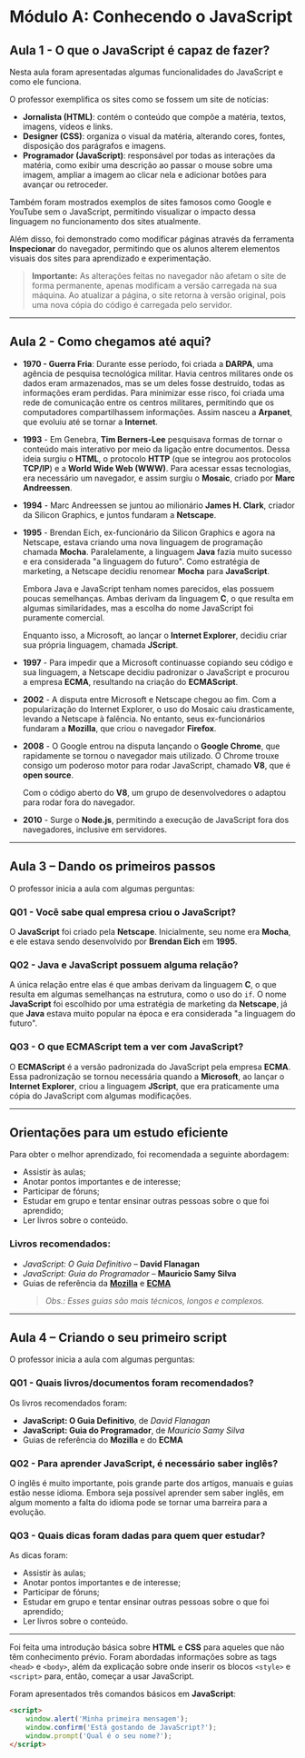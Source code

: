 # Módulo A: Conhecendo o JavaScript  

## Aula 1 - O que o JavaScript é capaz de fazer?  
Nesta aula foram apresentadas algumas funcionalidades do JavaScript e como ele funciona.  

O professor exemplifica os sites como se fossem um site de notícias:  

- **Jornalista (HTML)**: contém o conteúdo que compõe a matéria, textos, imagens, vídeos e links.  
- **Designer (CSS)**: organiza o visual da matéria, alterando cores, fontes, disposição dos parágrafos e imagens.  
- **Programador (JavaScript)**: responsável por todas as interações da matéria, como exibir uma descrição ao passar o mouse sobre uma imagem, ampliar a imagem ao clicar nela e adicionar botões para avançar ou retroceder.  

Também foram mostrados exemplos de sites famosos como Google e YouTube sem o JavaScript, permitindo visualizar o impacto dessa linguagem no funcionamento dos sites atualmente.  

Além disso, foi demonstrado como modificar páginas através da ferramenta **Inspecionar** do navegador, permitindo que os alunos alterem elementos visuais dos sites para aprendizado e experimentação.  

> **Importante:** As alterações feitas no navegador não afetam o site de forma permanente, apenas modificam a versão carregada na sua máquina. Ao atualizar a página, o site retorna à versão original, pois uma nova cópia do código é carregada pelo servidor.  

---

## Aula 2 - Como chegamos até aqui?  

- **1970 - Guerra Fria**: Durante esse período, foi criada a **DARPA**, uma agência de pesquisa tecnológica militar. Havia centros militares onde os dados eram armazenados, mas se um deles fosse destruído, todas as informações eram perdidas. Para minimizar esse risco, foi criada uma rede de comunicação entre os centros militares, permitindo que os computadores compartilhassem informações. Assim nasceu a **Arpanet**, que evoluiu até se tornar a **Internet**.  

- **1993** - Em Genebra, **Tim Berners-Lee** pesquisava formas de tornar o conteúdo mais interativo por meio da ligação entre documentos. Dessa ideia surgiu o **HTML**, o protocolo **HTTP** (que se integrou aos protocolos **TCP/IP**) e a **World Wide Web (WWW)**. Para acessar essas tecnologias, era necessário um navegador, e assim surgiu o **Mosaic**, criado por **Marc Andreessen**.  

- **1994** - Marc Andreessen se juntou ao milionário **James H. Clark**, criador da Silicon Graphics, e juntos fundaram a **Netscape**.  

- **1995** - Brendan Eich, ex-funcionário da Silicon Graphics e agora na Netscape, estava criando uma nova linguagem de programação chamada **Mocha**. Paralelamente, a linguagem **Java** fazia muito sucesso e era considerada "a linguagem do futuro". Como estratégia de marketing, a Netscape decidiu renomear **Mocha** para **JavaScript**.  

  Embora Java e JavaScript tenham nomes parecidos, elas possuem poucas semelhanças. Ambas derivam da linguagem **C**, o que resulta em algumas similaridades, mas a escolha do nome JavaScript foi puramente comercial.  

  Enquanto isso, a Microsoft, ao lançar o **Internet Explorer**, decidiu criar sua própria linguagem, chamada **JScript**.  

- **1997** - Para impedir que a Microsoft continuasse copiando seu código e sua linguagem, a Netscape decidiu padronizar o JavaScript e procurou a empresa **ECMA**, resultando na criação do **ECMAScript**.  

- **2002** - A disputa entre Microsoft e Netscape chegou ao fim. Com a popularização do Internet Explorer, o uso do Mosaic caiu drasticamente, levando a Netscape à falência. No entanto, seus ex-funcionários fundaram a **Mozilla**, que criou o navegador **Firefox**.  

- **2008** - O Google entrou na disputa lançando o **Google Chrome**, que rapidamente se tornou o navegador mais utilizado. O Chrome trouxe consigo um poderoso motor para rodar JavaScript, chamado **V8**, que é **open source**.  

  Com o código aberto do **V8**, um grupo de desenvolvedores o adaptou para rodar fora do navegador.  

- **2010** - Surge o **Node.js**, permitindo a execução de JavaScript fora dos navegadores, inclusive em servidores.  

---

## Aula 3 – Dando os primeiros passos  

O professor inicia a aula com algumas perguntas:  

### **Q01 - Você sabe qual empresa criou o JavaScript?**  
O **JavaScript** foi criado pela **Netscape**. Inicialmente, seu nome era **Mocha**, e ele estava sendo desenvolvido por **Brendan Eich** em **1995**.  

### **Q02 - Java e JavaScript possuem alguma relação?**  
A única relação entre elas é que ambas derivam da linguagem **C**, o que resulta em algumas semelhanças na estrutura, como o uso do `if`. O nome **JavaScript** foi escolhido por uma estratégia de marketing da **Netscape**, já que **Java** estava muito popular na época e era considerada "a linguagem do futuro".  

### **Q03 - O que ECMAScript tem a ver com JavaScript?**  
O **ECMAScript** é a versão padronizada do JavaScript pela empresa **ECMA**. Essa padronização se tornou necessária quando a **Microsoft**, ao lançar o **Internet Explorer**, criou a linguagem **JScript**, que era praticamente uma cópia do JavaScript com algumas modificações.  

---

## Orientações para um estudo eficiente  

Para obter o melhor aprendizado, foi recomendada a seguinte abordagem:  

- Assistir às aulas;  
- Anotar pontos importantes e de interesse;  
- Participar de fóruns;  
- Estudar em grupo e tentar ensinar outras pessoas sobre o que foi aprendido;  
- Ler livros sobre o conteúdo.  

### **Livros recomendados:**  
- *JavaScript: O Guia Definitivo* – **David Flanagan**  
- *JavaScript: Guia do Programador* – **Mauricio Samy Silva**  
- Guias de referência da **[Mozilla](https://developer.mozilla.org/en-US/docs/Web/JavaScript)** e **[ECMA](https://ecma-international.org/publications-and-standards/standards/ecma-262/)**  
  > *Obs.: Esses guias são mais técnicos, longos e complexos.*

---

## Aula 4 – Criando o seu primeiro script  

O professor inicia a aula com algumas perguntas:  

### **Q01 - Quais livros/documentos foram recomendados?**  
Os livros recomendados foram:  

- **JavaScript: O Guia Definitivo**, de *David Flanagan*  
- **JavaScript: Guia do Programador**, de *Mauricio Samy Silva*  
- Guias de referência do **Mozilla** e do **ECMA**  

### **Q02 - Para aprender JavaScript, é necessário saber inglês?**  
O inglês é muito importante, pois grande parte dos artigos, manuais e guias estão nesse idioma. Embora seja possível aprender sem saber inglês, em algum momento a falta do idioma pode se tornar uma barreira para a evolução.  

### **Q03 - Quais dicas foram dadas para quem quer estudar?**  
As dicas foram:  

- Assistir às aulas;  
- Anotar pontos importantes e de interesse;  
- Participar de fóruns;  
- Estudar em grupo e tentar ensinar outras pessoas sobre o que foi aprendido;  
- Ler livros sobre o conteúdo.  

---

Foi feita uma introdução básica sobre **HTML** e **CSS** para aqueles que não têm conhecimento prévio. Foram abordadas informações sobre as tags `<head>` e `<body>`, além da explicação sobre onde inserir os blocos `<style>` e `<script>` para, então, começar a usar JavaScript.  

Foram apresentados três comandos básicos em **JavaScript**:  

```html
<script>
    window.alert('Minha primeira mensagem');
    window.confirm('Está gostando de JavaScript?');
    window.prompt('Qual é o seu nome?');
</script> 



